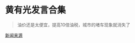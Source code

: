 # 黄有光发言合集

> 油价还是太便宜，提高10倍油税，城市的堵车现象就消失了

[新闻来源](https://www.163.com/dy/article/H3CBCCVD0552NSSC.html)
